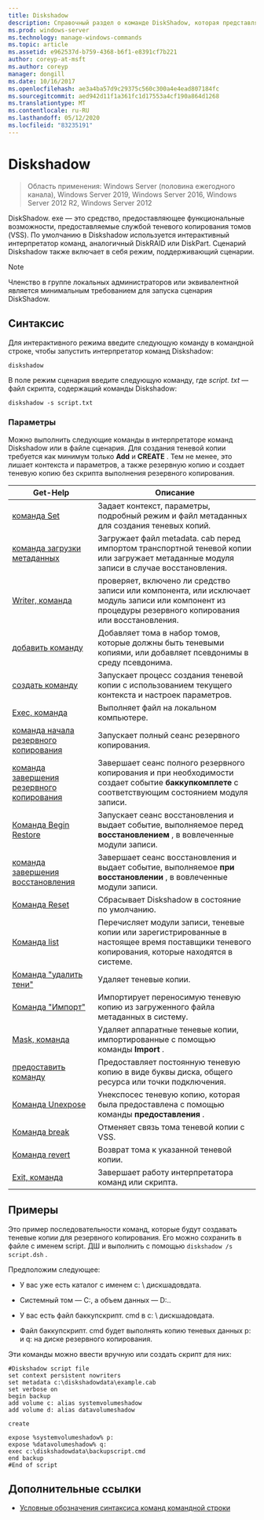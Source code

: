 ```yaml
---
title: Diskshadow
description: Справочный раздел о команде DiskShadow, которая представляет собой средство, которое предоставляет функциональные возможности, предоставляемые службой теневого копирования томов (VSS).
ms.prod: windows-server
ms.technology: manage-windows-commands
ms.topic: article
ms.assetid: e962537d-b759-4368-b6f1-e8391cf7b221
author: coreyp-at-msft
ms.author: coreyp
manager: dongill
ms.date: 10/16/2017
ms.openlocfilehash: ae3a4ba57d9c29375c560c300a4e4ead807184fc
ms.sourcegitcommit: aed942d11f1a361fc1d17553a4cf190a864d1268
ms.translationtype: MT
ms.contentlocale: ru-RU
ms.lasthandoff: 05/12/2020
ms.locfileid: "83235191"
---
```

# <a name="diskshadow"></a>Diskshadow

> Область применения: Windows Server (половина ежегодного канала), Windows Server 2019, Windows Server 2016, Windows Server 2012 R2, Windows Server 2012

DiskShadow. exe — это средство, предоставляющее функциональные возможности, предоставляемые службой теневого копирования томов (VSS). По умолчанию в Diskshadow используется интерактивный интерпретатор команд, аналогичный DiskRAID или DiskPart. Сценарий Diskshadow также включает в себя режим, поддерживающий сценарии.

> [!NOTE]
> Членство в группе локальных администраторов или эквивалентной является минимальным требованием для запуска сценария DiskShadow.

## <a name="syntax"></a>Синтаксис

Для интерактивного режима введите следующую команду в командной строке, чтобы запустить интерпретатор команд Diskshadow:

```
diskshadow
```

В поле режим сценария введите следующую команду, где *script. txt* — файл скрипта, содержащий команды Diskshadow:

```
diskshadow -s script.txt
```

### <a name="parameters"></a>Параметры

Можно выполнить следующие команды в интерпретаторе команд Diskshadow или в файле сценария. Для создания теневой копии требуется как минимум только **Add** и **CREATE** . Тем не менее, это лишает контекста и параметров, а также резервную копию и создает теневую копию без скрипта выполнения резервного копирования.

| Get-Help | Описание |
| --------- | ----------- |
| [команда Set](set_2.md) | Задает контекст, параметры, подробный режим и файл метаданных для создания теневых копий. |
| [команда загрузки метаданных](load-metadata.md) | Загружает файл metadata. cab перед импортом транспортной теневой копии или загружает метаданные модуля записи в случае восстановления. |
| [Writer, команда](writer.md) | проверяет, включено ли средство записи или компонента, или исключает модуль записи или компонент из процедуры резервного копирования или восстановления. |
| [добавить команду](add.md) | Добавляет тома в набор томов, которые должны быть теневыми копиями, или добавляет псевдонимы в среду псевдонима. |
| [создать команду](create.md) | Запускает процесс создания теневой копии с использованием текущего контекста и настроек параметров. |
| [Exec, команда](exec.md) | Выполняет файл на локальном компьютере. |
| [команда начала резервного копирования](begin-backup.md) | Запускает полный сеанс резервного копирования. |
| [команда завершения резервного копирования](end-backup.md) | Завершает сеанс полного резервного копирования и при необходимости создает событие **баккупкомплете** с соответствующим состоянием модуля записи. |
| [Команда Begin Restore](begin-restore.md) | Запускает сеанс восстановления и выдает событие, выполняемое перед **восстановлением** , в вовлеченные модули записи. |
| [команда завершения восстановления](end-restore.md) | Завершает сеанс восстановления и выдает событие, выполняемое **при восстановлении** , в вовлеченные модули записи. |
| [Команда Reset](reset.md) | Сбрасывает Diskshadow в состояние по умолчанию. |
| [Команда list](list.md) | Перечисляет модули записи, теневые копии или зарегистрированные в настоящее время поставщики теневого копирования, которые находятся в системе. |
| [Команда "удалить тени"](delete-shadows.md) | Удаляет теневые копии. |
| [Команда "Импорт"](import.md) | Импортирует переносимую теневую копию из загруженного файла метаданных в систему. |
| [Mask, команда](mask.md) | Удаляет аппаратные теневые копии, импортированные с помощью команды **Import** . |
| [предоставить команду](expose.md) | Предоставляет постоянную теневую копию в виде буквы диска, общего ресурса или точки подключения. |
| [Команда Unexpose](unexpose.md) | Унекспосес теневую копию, которая была предоставлена с помощью команды **предоставления** . |
| [Команда break](break_2.md) | Отменяет связь тома теневой копии с VSS. |
| [Команда revert](revert.md) | Возврат тома к указанной теневой копии. |
| [Exit, команда](exit.md) | Завершает работу интерпретатора команд или скрипта. |

## <a name="examples"></a>Примеры

Это пример последовательности команд, которые будут создавать теневые копии для резервного копирования. Его можно сохранить в файле с именем script. ДШ и выполнить с помощью `diskshadow /s script.dsh` .

Предположим следующее:

- У вас уже есть каталог с именем c: \\ дискшадовдата.

- Системный том — C:, а объем данных — D:..

- У вас есть файл баккупскрипт. cmd в c: \\ дискшадовдата.

- Файл баккупскрипт. cmd будет выполнять копию теневых данных p: и q: на диске резервного копирования.

Эти команды можно ввести вручную или создать скрипт для них:

```
#Diskshadow script file
set context persistent nowriters
set metadata c:\diskshadowdata\example.cab
set verbose on
begin backup
add volume c: alias systemvolumeshadow
add volume d: alias datavolumeshadow

create

expose %systemvolumeshadow% p:
expose %datavolumeshadow% q:
exec c:\diskshadowdata\backupscript.cmd
end backup
#End of script
```

## <a name="additional-references"></a>Дополнительные ссылки

- [Условные обозначения синтаксиса команд командной строки](command-line-syntax-key.md)
